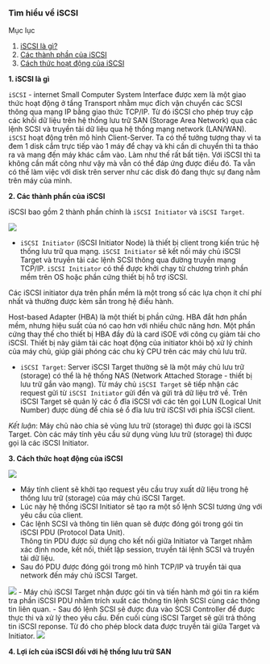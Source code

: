 ### Tìm hiểu về iSCSI 
Mục lục  
1. [iSCSI là gì?](#1)
2. [Các thành phần của iSCSI](#2)  
3. [Cách thức hoạt động của iSCSI](#3)  


<a name= "1"></a>
**1. iSCSI là gì**

`iSCSI` - internet Small Computer System Interface được xem là một giao thức hoạt động ở tầng Transport nhằm mục đích vận chuyển các SCSI thông qua mạng IP bằng giao thức TCP/IP.  Từ đó iSCSI cho phép truy cập các khối dữ liệu trên hệ thống lưu trữ SAN (Storage Area Network) qua các lệnh SCSI và truyền tải dữ liệu qua hệ thống mạng network (LAN/WAN).  
`iSCSI` hoạt động trên mô hình Client-Server. Ta có thể tưởng tượng thay vì ta đem 1 disk cắm trực tiếp vào 1 máy để chạy và khi cần di chuyển thì ta tháo ra và mang đến máy khác cắm vào. Làm như thế rất bất tiện. Với iSCSI thì ta không cần mất công như vậy mà vẫn có thể đáp ứng được điều đó. Ta vẫn có thể làm việc với disk trên server như các disk đó đang thực sự đang nằm trên máy của mình.  

<a name="2"></a>
**2. Các thành phần của iSCSI**  

iSCSI bao gồm 2 thành phần chính là `iSCSI Initiator` và `iSCSI Target`.  

<img src="https://i.imgur.com/X9RSMIc.png">

- `iSCSI Initiator` (iSCSI Initiator Node) là thiết bị client trong kiến trúc hệ thống lưu trữ qua mạng. `iSCSI Initiator` sẽ kết nối máy chủ iSCSI Target và truyền tải các lệnh SCSI thông qua đường truyền mạng TCP/IP. `iSCSI Initiator` có thể được khởi chạy từ chương trình phần mềm trên OS hoặc phần cứng thiết bị hỗ trợ iSCSI. 

Các iSCSI initiator dựa trên phần mềm là một trong số các lựa chọn ít chí phí nhất và thường được kèm sẵn trong hệ điều hành.

Host-based Adapter (HBA) là một thiết bị phần cứng. HBA đắt hơn phần mềm, nhưng hiệu suất của nó cao hơn với nhiều chức năng hơn. Một phần cứng thay thế cho thiết bị HBA đầy đủ là card iSOE với công cụ giảm tải cho iSCSI. Thiết bị này giảm tải các hoạt động của initiator khỏi bộ xử lý chính của máy chủ, giúp giải phóng các chu kỳ CPU trên các máy chủ lưu trữ.

- `iSCSI Target`: Server iSCSI Target thường sẽ là một máy chủ lưu trữ (storage) có thể là hệ thống NAS (Network Attached Storage - thiết bị lưu trữ gắn vào mạng). Từ máy chủ `iSCSI Target` sẽ tiếp nhận các request gửi từ `iSCSI Initiator` gửi đến và gửi trả dữ liệu trở về. Trên iSCSI Target sẽ quản lý các ổ đĩa iSCSI với các tên gọi LUN (Logical Unit Number) được dùng để chia sẻ ổ đĩa lưu trữ iSCSI với phía iSCSI client.  

*Kết luận*: Máy chủ nào chia sẻ vùng lưu trữ (storage) thì được gọi là iSCSI Target. Còn các máy tính yêu cầu sử dụng vùng lưu trữ (storage) thì được gọi là các iSCSI Initiator. 

<a name="3"></a>
**3. Cách thức hoạt động của iSCSI** 

<img src="https://i.imgur.com/4MqkVwo.png">  

- Máy tính client sẽ khởi tạo request yêu cầu truy xuất dữ liệu trong hệ thống lưu trữ (storage) của máy chủ iSCSI Target.  
- Lúc này hệ thống iSCSI Initiator sẽ tạo ra một số lệnh SCSI tương ứng với yêu cầu của client.  
- Các lệnh SCSI và thông tin liên quan sẽ được đóng gói trong gói tin iSCSI PDU (Protocol Data Unit).  
Thông tin PDU được sử dụng cho kết nối giữa Initiator và Target nhằm xác định node, kết nối, thiết lập session, truyền tải lệnh SCSI và truyền tải dữ liệu.  
- Sau đó PDU được đóng gói trong mô hình TCP/IP và truyền tải qua network đến máy chủ iSCSI Target.

<img src="https://i.imgur.com/fiD2MyE.png">  
- Máy chủ iSCSI Target nhận được gói tin và tiến hành mở gói tin ra kiểm tra phần iSCSI PDU nhằm trích xuất các thông tin lệnh SCSI cùng các thông tin liên quan.  
- Sau đó lệnh SCSI sẽ được đưa vào SCSI Controller để được thực thi và xử lý theo yêu cầu. Đến cuối cùng iSCSI Target sẽ gửi trả thông tin iSCSI reponse. Từ đó cho phép block data được truyền tải giữa Target và Initiator.  

<img src="https://i.imgur.com/CqMWGb9.png">

**4. Lợi ích của iSCSI đối với hệ thống lưu trữ SAN**  
  
